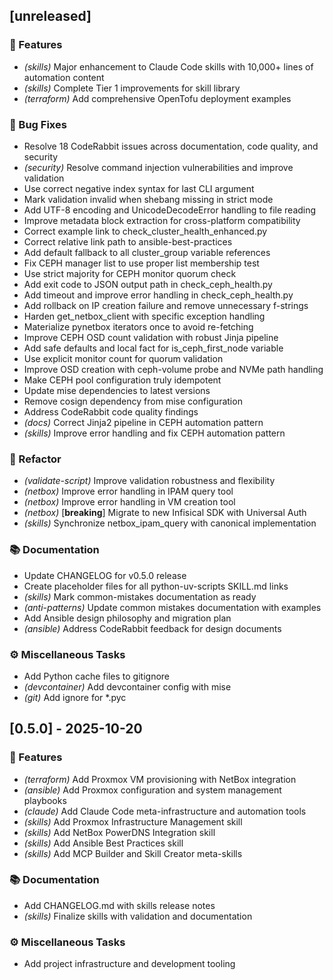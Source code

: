## [unreleased]

### 🚀 Features

- *(skills)* Major enhancement to Claude Code skills with 10,000+ lines of automation content
- *(skills)* Complete Tier 1 improvements for skill library
- *(terraform)* Add comprehensive OpenTofu deployment examples

### 🐛 Bug Fixes

- Resolve 18 CodeRabbit issues across documentation, code quality, and security
- *(security)* Resolve command injection vulnerabilities and improve validation
- Use correct negative index syntax for last CLI argument
- Mark validation invalid when shebang missing in strict mode
- Add UTF-8 encoding and UnicodeDecodeError handling to file reading
- Improve metadata block extraction for cross-platform compatibility
- Correct example link to check_cluster_health_enhanced.py
- Correct relative link path to ansible-best-practices
- Add default fallback to all cluster_group variable references
- Fix CEPH manager list to use proper list membership test
- Use strict majority for CEPH monitor quorum check
- Add exit code to JSON output path in check_ceph_health.py
- Add timeout and improve error handling in check_ceph_health.py
- Add rollback on IP creation failure and remove unnecessary f-strings
- Harden get_netbox_client with specific exception handling
- Materialize pynetbox iterators once to avoid re-fetching
- Improve CEPH OSD count validation with robust Jinja pipeline
- Add safe defaults and local fact for is_ceph_first_node variable
- Use explicit monitor count for quorum validation
- Improve OSD creation with ceph-volume probe and NVMe path handling
- Make CEPH pool configuration truly idempotent
- Update mise dependencies to latest versions
- Remove cosign dependency from mise configuration
- Address CodeRabbit code quality findings
- *(docs)* Correct Jinja2 pipeline in CEPH automation pattern
- *(skills)* Improve error handling and fix CEPH automation pattern

### 🚜 Refactor

- *(validate-script)* Improve validation robustness and flexibility
- *(netbox)* Improve error handling in IPAM query tool
- *(netbox)* Improve error handling in VM creation tool
- *(netbox)* [**breaking**] Migrate to new Infisical SDK with Universal Auth
- *(skills)* Synchronize netbox_ipam_query with canonical implementation

### 📚 Documentation

- Update CHANGELOG for v0.5.0 release
- Create placeholder files for all python-uv-scripts SKILL.md links
- *(skills)* Mark common-mistakes documentation as ready
- *(anti-patterns)* Update common mistakes documentation with examples
- Add Ansible design philosophy and migration plan
- *(ansible)* Address CodeRabbit feedback for design documents

### ⚙️ Miscellaneous Tasks

- Add Python cache files to gitignore
- *(devcontainer)* Add devcontainer config with mise
- *(git)* Add ignore for *.pyc
## [0.5.0] - 2025-10-20

### 🚀 Features

- *(terraform)* Add Proxmox VM provisioning with NetBox integration
- *(ansible)* Add Proxmox configuration and system management playbooks
- *(claude)* Add Claude Code meta-infrastructure and automation tools
- *(skills)* Add Proxmox Infrastructure Management skill
- *(skills)* Add NetBox PowerDNS Integration skill
- *(skills)* Add Ansible Best Practices skill
- *(skills)* Add MCP Builder and Skill Creator meta-skills

### 📚 Documentation

- Add CHANGELOG.md with skills release notes
- *(skills)* Finalize skills with validation and documentation

### ⚙️ Miscellaneous Tasks

- Add project infrastructure and development tooling
